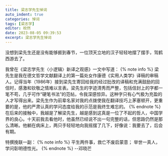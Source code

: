 ```yaml
---
title: 梁志学先生悼词
auto_indent: true
categories: 悼词
tags: [梁志学]
editor: 皎然
date: 2023-08-05 09:39:53
excerpt: 梁志学先生悼词
---
```

没想到梁先生还是没有能够捱到春节，一位顶天立地的汉子轻轻地摆了摆手，驾鹤西游去了。

我曾在《梁志学先生〈小逻辑〉新译之观感》一文中写道：
{% note info %}
梁先生是我在德文哲学文献翻译上的第一篇处女作康德《实用人类学》译稿的审稿人。记得当年（1986年）接到梁先生寄回给我的经过批改的译稿和充满鼓励的回信时，感激和钦敬之情难以言表。梁先生的字迹清秀而严整，包括信封上的字都一笔不苟，几乎可作“硬笔书法”的范帖，令我深感惊异。这种字只有心气极为充盈的人才写得出来。梁先生作为前辈名家对我的点拨使我在翻译技巧上茅塞顿开，更重要的是，他的严肃认真的学问态度给我的示范是我终生难忘的。
{% endnote %}
在后来的接触中，我越是了解梁先生，越是感到这真是一位了不起的哲人，中国学界的良心。十天前我去看他时，他虽然已经说不出一句完整的话，但思路仍然是那么清晰。他躺在病床上，两只手轻轻地向我摇摆了几下，好像说：我要去了，后会有期。

特撰挽联一副：
{% note info %}
平生两件事，救亡不废启蒙意；
举世一真人，学问彰明德性光。
{% endnote %}
--邓晓芒
